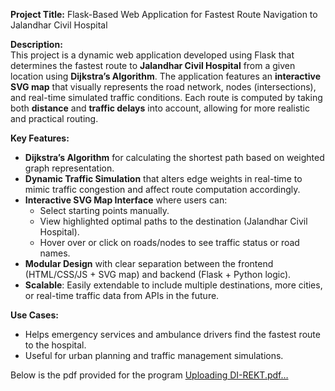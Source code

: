 
**Project Title:** Flask-Based Web Application for Fastest Route Navigation to Jalandhar Civil Hospital

**Description:**  
This project is a dynamic web application developed using Flask that determines the fastest route to **Jalandhar Civil Hospital** from a given location using **Dijkstra’s Algorithm**. The application features an **interactive SVG map** that visually represents the road network, nodes (intersections), and real-time simulated traffic conditions. Each route is computed by taking both **distance** and **traffic delays** into account, allowing for more realistic and practical routing.

**Key Features:**
- **Dijkstra’s Algorithm** for calculating the shortest path based on weighted graph representation.
- **Dynamic Traffic Simulation** that alters edge weights in real-time to mimic traffic congestion and affect route computation accordingly.
- **Interactive SVG Map Interface** where users can:
  - Select starting points manually.
  - View highlighted optimal paths to the destination (Jalandhar Civil Hospital).
  - Hover over or click on roads/nodes to see traffic status or road names.
- **Modular Design** with clear separation between the frontend (HTML/CSS/JS + SVG map) and backend (Flask + Python logic).
- **Scalable**: Easily extendable to include multiple destinations, more cities, or real-time traffic data from APIs in the future.

**Use Cases:**
- Helps emergency services and ambulance drivers find the fastest route to the hospital.
- Useful for urban planning and traffic management simulations.

Below is the pdf provided for the program
[Uploading DI-REKT.pdf…]()
